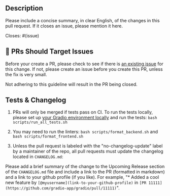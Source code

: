 ## Description

Please include a concise summary, in clear English, of the changes in this pull request. If it closes an issue, please mention it here.

Closes: #(issue)

## 🎯 PRs Should Target Issues

Before your create a PR, please check to see if there is [an existing issue](https://github.com/gradio-app/gradio/issues) for this change. If not, please create an issue before you create this PR, unless the fix is very small. 

Not adhering to this guideline will result in the PR being closed. 

## Tests & Changelog

1. PRs will only be merged if tests pass on CI. To run the tests locally, please set up [your Gradio environment locally](https://github.com/gradio-app/gradio/blob/main/CONTRIBUTING.md) and run the tests: `bash scripts/run_all_tests.sh`

1. You may need to run the linters: `bash scripts/format_backend.sh` and `bash scripts/format_frontend.sh`
  
1. Unless the pull request is labeled with the "no-changelog-update" label by a maintainer of the repo, all pull requests must update the changelog located in `CHANGELOG.md`:

Please add a brief summary of the change to the Upcoming Release section of the `CHANGELOG.md` file and include
a link to the PR (formatted in markdown) and a link to your github profile (if you like). For example, "* Added a cool new feature by `[@myusername](link-to-your-github-profile)` in `[PR 11111](https://github.com/gradio-app/gradio/pull/11111)`".
